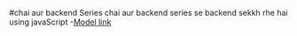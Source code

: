 #chai aur backend Series
chai aur backend series se backend sekkh rhe hai using javaScript
-[Model link](https://www.youtube.com/redirect?event=video_description&redir_token=QUFFLUhqa09JV3liRndEREJLOV8yenJZR3hnNUxjcHFoQXxBQ3Jtc0tsaEVPTWVudjJGaU50TjhlUGtQdVVJaGVqMUY2ZHd6ZWlrUGoyR1pOaUxaVjFLUlpOZEJDajc4ZFYyeVlOdmZaWlEyU2h6MTlkOTBMNlJGTzVVRW92cktucVNpc0tMcGlzV2hiRWFPX0lCYlVTTVZxSQ&q=https%3A%2F%2Fapp.eraser.io%2Fworkspace%2FYtPqZ1VogxGy1jzIDkzj%3Forigin%3Dshare&v=9B4CvtzXRpc)